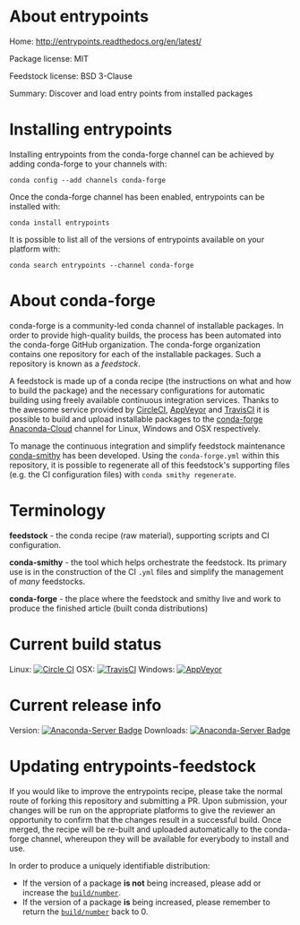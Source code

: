 About entrypoints
=================

Home: http://entrypoints.readthedocs.org/en/latest/

Package license: MIT

Feedstock license: BSD 3-Clause

Summary: Discover and load entry points from installed packages



Installing entrypoints
======================

Installing entrypoints from the conda-forge channel can be achieved by adding conda-forge to your channels with:

```
conda config --add channels conda-forge
```

Once the conda-forge channel has been enabled, entrypoints can be installed with:

```
conda install entrypoints
```

It is possible to list all of the versions of entrypoints available on your platform with:

```
conda search entrypoints --channel conda-forge
```


About conda-forge
=================

conda-forge is a community-led conda channel of installable packages.
In order to provide high-quality builds, the process has been automated into the
conda-forge GitHub organization. The conda-forge organization contains one repository 
for each of the installable packages. Such a repository is known as a *feedstock*.

A feedstock is made up of a conda recipe (the instructions on what and how to build
the package) and the necessary configurations for automatic building using freely
available continuous integration services. Thanks to the awesome service provided by
[CircleCI](https://circleci.com/), [AppVeyor](http://www.appveyor.com/)
and [TravisCI](https://travis-ci.org/) it is possible to build and upload installable
packages to the [conda-forge](https://anaconda.org/conda-forge)
[Anaconda-Cloud](http://docs.anaconda.org/) channel for Linux, Windows and OSX respectively.

To manage the continuous integration and simplify feedstock maintenance
[conda-smithy](http://github.com/conda-forge/conda-smithy) has been developed.
Using the ``conda-forge.yml`` within this repository, it is possible to regenerate all of
this feedstock's supporting files (e.g. the CI configuration files) with ``conda smithy regenerate``.


Terminology
===========

**feedstock** - the conda recipe (raw material), supporting scripts and CI configuration.

**conda-smithy** - the tool which helps orchestrate the feedstock.
                   Its primary use is in the construction of the CI ``.yml`` files
                   and simplify the management of *many* feedstocks.

**conda-forge** - the place where the feedstock and smithy live and work to
                  produce the finished article (built conda distributions)

Current build status
====================

Linux: [![Circle CI](https://circleci.com/gh/conda-forge/entrypoints-feedstock.svg?style=svg)](https://circleci.com/gh/conda-forge/entrypoints-feedstock)
OSX: [![TravisCI](https://travis-ci.org/conda-forge/entrypoints-feedstock.svg?branch=master)](https://travis-ci.org/conda-forge/entrypoints-feedstock) 
Windows: [![AppVeyor](https://ci.appveyor.com/api/projects/status/github/conda-forge/entrypoints-feedstock?svg=True)](https://ci.appveyor.com/project/conda-forge/entrypoints-feedstock/branch/master)

Current release info
====================
Version: [![Anaconda-Server Badge](https://anaconda.org/conda-forge/entrypoints/badges/version.svg)](https://anaconda.org/conda-forge/entrypoints)
Downloads: [![Anaconda-Server Badge](https://anaconda.org/conda-forge/entrypoints/badges/downloads.svg)](https://anaconda.org/conda-forge/entrypoints)


Updating entrypoints-feedstock
==============================

If you would like to improve the entrypoints recipe, please take the normal
route of forking this repository and submitting a PR. Upon submission, your changes will
be run on the appropriate platforms to give the reviewer an opportunity to confirm that the
changes result in a successful build. Once merged, the recipe will be re-built and uploaded
automatically to the conda-forge channel, whereupon they will be available for everybody to
install and use.

In order to produce a uniquely identifiable distribution:
 * If the version of a package **is not** being increased, please add or increase
   the [``build/number``](http://conda.pydata.org/docs/building/meta-yaml.html#build-number-and-string). 
 * If the version of a package **is** being increased, please remember to return
   the [``build/number``](http://conda.pydata.org/docs/building/meta-yaml.html#build-number-and-string)
   back to 0.
